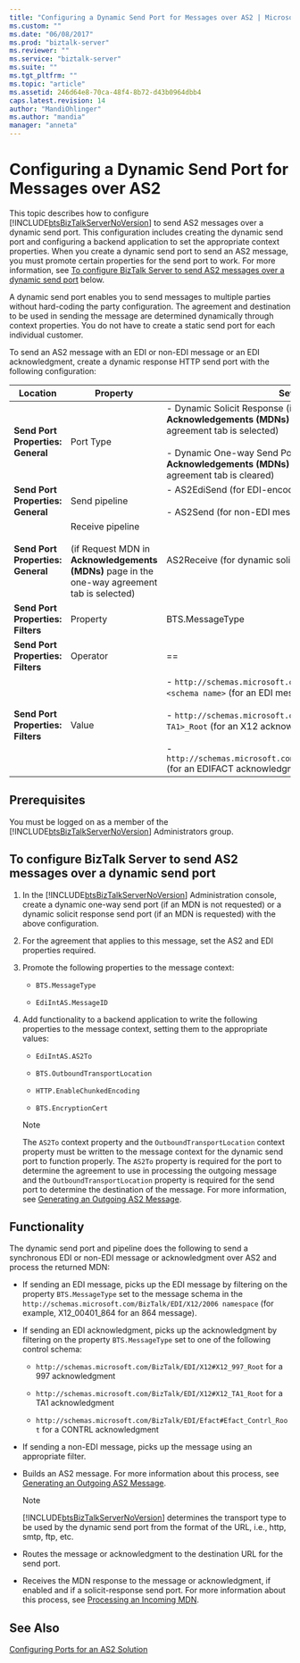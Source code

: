 ```yaml
---
title: "Configuring a Dynamic Send Port for Messages over AS2 | Microsoft Docs"
ms.custom: ""
ms.date: "06/08/2017"
ms.prod: "biztalk-server"
ms.reviewer: ""
ms.service: "biztalk-server"
ms.suite: ""
ms.tgt_pltfrm: ""
ms.topic: "article"
ms.assetid: 246d64e8-70ca-48f4-8b72-d43b0964dbb4
caps.latest.revision: 14
author: "MandiOhlinger"
ms.author: "mandia"
manager: "anneta"
---
```

# Configuring a Dynamic Send Port for Messages over AS2
This topic describes how to configure [!INCLUDE[btsBizTalkServerNoVersion](../includes/btsbiztalkservernoversion-md.md)] to send AS2 messages over a dynamic send port. This configuration includes creating the dynamic send port and configuring a backend application to set the appropriate context properties. When you create a dynamic send port to send an AS2 message, you must promote certain properties for the send port to work. For more information, see [To configure BizTalk Server to send AS2 messages over a dynamic send port](../core/configuring-a-dynamic-send-port-for-messages-over-as2.md#BKMK_Proc) below.  
  
 A dynamic send port enables you to send messages to multiple parties without hard-coding the party configuration. The agreement and destination to be used in sending the message are determined dynamically through context properties. You do not have to create a static send port for each individual customer.  
  
 To send an AS2 message with an EDI or non-EDI message or an EDI acknowledgment, create a dynamic response HTTP send port with the following configuration:  
  
|Location|Property|Setting|  
|--------------|--------------|-------------|  
|**Send Port Properties: General**|Port Type|- Dynamic Solicit Response (if Request MDN in **Acknowledgements (MDNs)** page in the one-way agreement tab is selected)<br /><br /> - Dynamic One-way Send Port (if Request MDN in **Acknowledgements (MDNs)** page in the one-way agreement tab is cleared)|  
|**Send Port Properties: General**|Send pipeline|- AS2EdiSend (for EDI-encoded messages)<br /><br /> - AS2Send (for non-EDI messages)|  
|**Send Port Properties: General**|Receive pipeline<br /><br /> (if Request MDN in **Acknowledgements (MDNs)** page in the one-way agreement tab is selected)|AS2Receive (for dynamic solicit response send port)|  
|**Send Port Properties: Filters**|Property|BTS.MessageType|  
|**Send Port Properties: Filters**|Operator|==|  
|**Send Port Properties: Filters**|Value|- `http://schemas.microsoft.com/BizTalk/EDI/X12/2006#<schema name>` (for an EDI message)<br /><br /> - `http://schemas.microsoft.com/Edi/X12#X12_<997 or TA1>_Root` (for an X12 acknowledgment)<br /><br /> - `http://schemas.microsoft.com/Edi/Efact#Efact_Contrl_Root` (for an EDIFACT acknowledgment)|  
  
## Prerequisites  
 You must be logged on as a member of the [!INCLUDE[btsBizTalkServerNoVersion](../includes/btsbiztalkservernoversion-md.md)] Administrators group.  
  
##  <a name="BKMK_Proc"></a> To configure BizTalk Server to send AS2 messages over a dynamic send port  
  
1.  In the [!INCLUDE[btsBizTalkServerNoVersion](../includes/btsbiztalkservernoversion-md.md)] Administration console, create a dynamic one-way send port (if an MDN is not requested) or a dynamic solicit response send port (if an MDN is requested) with the above configuration.  
  
2.  For the agreement that applies to this message, set the AS2 and EDI properties required.  
  
3.  Promote the following properties to the message context:  
  
    -   `BTS.MessageType`  
  
    -   `EdiIntAS.MessageID`  
  
4.  Add functionality to a backend application to write the following properties to the message context, setting them to the appropriate values:  
  
    -   `EdiIntAS.AS2To`  
  
    -   `BTS.OutboundTransportLocation`  
  
    -   `HTTP.EnableChunkedEncoding`  
  
    -   `BTS.EncryptionCert`  
  
    > [!NOTE]
    >  The `AS2To` context property and the `OutboundTransportLocation` context property must be written to the message context for the dynamic send port to function properly. The `AS2To` property is required for the port to determine the agreement to use in processing the outgoing message and the `OutboundTransportLocation` property is required for the send port to determine the destination of the message. For more information, see [Generating an Outgoing AS2 Message](../core/generating-an-outgoing-as2-message.md).  
  
## Functionality  
 The dynamic send port and pipeline does the following to send a synchronous EDI or non-EDI message or acknowledgment over AS2 and process the returned MDN:  
  
-   If sending an EDI message, picks up the EDI message by filtering on the property `BTS.MessageType` set to the message schema in the `http://schemas.microsoft.com/BizTalk/EDI/X12/2006 namespace` (for example, X12_00401_864 for an 864 message).  
  
-   If sending an EDI acknowledgment, picks up the acknowledgment by filtering on the property `BTS.MessageType` set to one of the following control schema:  
  
    -   `http://schemas.microsoft.com/BizTalk/EDI/X12#X12_997_Root` for a 997 acknowledgment  
  
    -   `http://schemas.microsoft.com/BizTalk/EDI/X12#X12_TA1_Root` for a TA1 acknowledgment  
  
    -   `http://schemas.microsoft.com/BizTalk/EDI/Efact#Efact_Contrl_Root` for a CONTRL acknowledgment  
  
-   If sending a non-EDI message, picks up the message using an appropriate filter.  
  
-   Builds an AS2 message. For more information about this process, see [Generating an Outgoing AS2 Message](../core/generating-an-outgoing-as2-message.md).  
  
    > [!NOTE]
    >  [!INCLUDE[btsBizTalkServerNoVersion](../includes/btsbiztalkservernoversion-md.md)] determines the transport type to be used by the dynamic send port from the format of the URL, i.e., http, smtp, ftp, etc.  
  
-   Routes the message or acknowledgment to the destination URL for the send port.  
  
-   Receives the MDN response to the message or acknowledgment, if enabled and if a solicit-response send port. For more information about this process, see [Processing an Incoming MDN](../core/processing-an-incoming-mdn.md).  
  
## See Also  
 [Configuring Ports for an AS2 Solution](../core/configuring-ports-for-an-as2-solution.md)